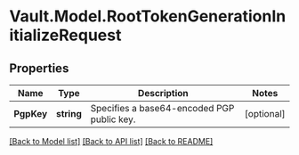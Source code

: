 # Vault.Model.RootTokenGenerationInitializeRequest

## Properties

Name | Type | Description | Notes
------------ | ------------- | ------------- | -------------
**PgpKey** | **string** | Specifies a base64-encoded PGP public key. | [optional] 

[[Back to Model list]](../README.md#documentation-for-models) [[Back to API list]](../README.md#documentation-for-api-endpoints) [[Back to README]](../README.md)

